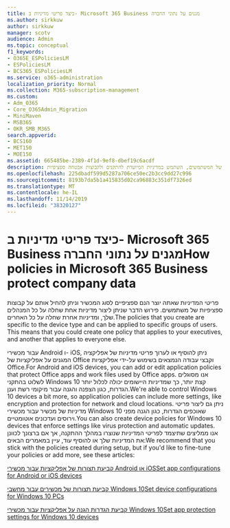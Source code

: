 ```yaml
---
title: כיצד פריטי מדיניות ב- Microsoft 365 Business מגנים על נתוני החברה
ms.author: sirkkuw
author: sirkkuw
manager: scotv
audience: Admin
ms.topic: conceptual
f1_keywords:
- O365E_ESPoliciesLM
- ESPoliciesLM
- BCS365_ESPoliciesLM
ms.service: o365-administration
localization_priority: Normal
ms.collection: M365-subscription-management
ms.custom:
- Adm_O365
- Core_O365Admin_Migration
- MiniMaven
- MSB365
- OKR_SMB_M365
search.appverid:
- BCS160
- MET150
- MOE150
ms.assetid: 665485be-2389-4f1d-9ef8-dbef19c6acdf
description: כדי להגן על נתוני החברה בהתקנים האישיים של המשתמשים, השתמש במדיניות המיועדת להתקנים ולקבוצות אבטחה ספציפיות.
ms.openlocfilehash: 225dbadf599d5287a706ce50ec2b3cc9dd27c996
ms.sourcegitcommit: 8193b7da5b1a415835d02ca96883c351df7326ed
ms.translationtype: MT
ms.contentlocale: he-IL
ms.lasthandoff: 11/14/2019
ms.locfileid: "38320127"
---
```

# <a name="how-policies-in-microsoft-365-business-protect-company-data"></a><span data-ttu-id="32d2b-103">כיצד פריטי מדיניות ב- Microsoft 365 Business מגנים על נתוני החברה</span><span class="sxs-lookup"><span data-stu-id="32d2b-103">How policies in Microsoft 365 Business protect company data</span></span>

<span data-ttu-id="32d2b-p101">פריטי המדיניות שאתה יוצר הנם ספציפיים לסוג המכשיר וניתן להחיל אותם על קבוצות ספציפיות של משתמשים. פירוש הדבר שניתן ליצור מדיניות אחת שחלה על כל המנהלים שלך, ומדיניות אחרת שחלה על כל האחרים.</span><span class="sxs-lookup"><span data-stu-id="32d2b-p101">The policies that you create are specific to the device type and can be applied to specific groups of users. This means that you could create one policy that applies to your executives, and another that applies to everyone else.</span></span>
  
<span data-ttu-id="32d2b-106">עבור מכשירי Android ו- iOS, ניתן להוסיף או לערוך פריטי מדיניות של אפליקציה המגנים על אפליקציות של Office וקבצי עבודה הנמצאים בשימוש על-ידי אפליקציות Office.</span><span class="sxs-lookup"><span data-stu-id="32d2b-106">For Android and iOS devices, you can add or edit application policies that protect Office apps and work files used by Office apps.</span></span> <span data-ttu-id="32d2b-107">אנו מסוגלים לשלוט בהתקני Windows 10 קצת יותר, כך שמדיניות היישומים יכולה לכלול יותר הגדרות, כגון הצפנה והגנה עבור מיקומי רשת וענן.</span><span class="sxs-lookup"><span data-stu-id="32d2b-107">We're able to control Windows 10 devices a bit more, so application policies can include more settings, like encryption and protection for network and cloud locations.</span></span> <span data-ttu-id="32d2b-108">ניתן גם ליצור פריטי מדיניות של מכשיר עבור מכשירי Windows 10 שאוכפים הגדרות, כגון הגנה מפני וירוסים ועדכונים אוטומטיים.</span><span class="sxs-lookup"><span data-stu-id="32d2b-108">You can also create device policies for Windows 10 devices that enforce settings like virus protection and automatic updates.</span></span> <span data-ttu-id="32d2b-109">אנו ממליצים שתיצמד לפריטי המדיניות שנוצרו במהלך ההתקנה, אך אם ברצונך לכוונן את המדיניות שלך או להוסיף עוד, עיין במאמרים הבאים:</span><span class="sxs-lookup"><span data-stu-id="32d2b-109">We recommend that you stick with the policies created during setup, but if you'd like to fine-tune your policies or add more, see these articles:</span></span>
  
[<span data-ttu-id="32d2b-110">קביעת תצורות של אפליקציות עבור מכשירי Android או iOS</span><span class="sxs-lookup"><span data-stu-id="32d2b-110">Set app configurations for Android or iOS devices</span></span>](app-protection-settings-for-android-and-ios.md)
  
[<span data-ttu-id="32d2b-111">קביעת תצורות של מכשירים עבור מחשבי Windows 10</span><span class="sxs-lookup"><span data-stu-id="32d2b-111">Set device configurations for Windows 10 PCs</span></span>](protection-settings-for-windows-10-pcs.md)
  
[<span data-ttu-id="32d2b-112">קביעת הגדרות הגנה על אפליקציות עבור מכשירי Windows 10</span><span class="sxs-lookup"><span data-stu-id="32d2b-112">Set app protection settings for Windows 10 devices</span></span>](protection-settings-for-windows-10-devices.md)
  

